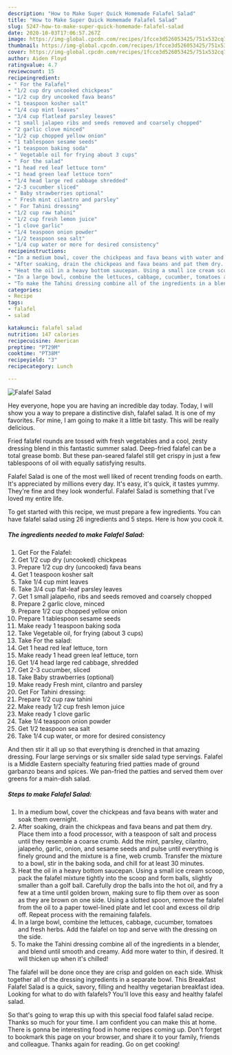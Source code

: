 ```yaml
---
description: "How to Make Super Quick Homemade Falafel Salad"
title: "How to Make Super Quick Homemade Falafel Salad"
slug: 5247-how-to-make-super-quick-homemade-falafel-salad
date: 2020-10-03T17:06:57.267Z
image: https://img-global.cpcdn.com/recipes/1fcce3d526053425/751x532cq70/falafel-salad-recipe-main-photo.jpg
thumbnail: https://img-global.cpcdn.com/recipes/1fcce3d526053425/751x532cq70/falafel-salad-recipe-main-photo.jpg
cover: https://img-global.cpcdn.com/recipes/1fcce3d526053425/751x532cq70/falafel-salad-recipe-main-photo.jpg
author: Aiden Floyd
ratingvalue: 4.7
reviewcount: 15
recipeingredient:
- " For the Falafel"
- "1/2 cup dry uncooked chickpeas"
- "1/2 cup dry uncooked fava beans"
- "1 teaspoon kosher salt"
- "1/4 cup mint leaves"
- "3/4 cup flatleaf parsley leaves"
- "1 small jalapeo ribs and seeds removed and coarsely chopped"
- "2 garlic clove minced"
- "1/2 cup chopped yellow onion"
- "1 tablespoon sesame seeds"
- "1 teaspoon baking soda"
- " Vegetable oil for frying about 3 cups"
- " For the salad"
- "1 head red leaf lettuce torn"
- "1 head green leaf lettuce torn"
- "1/4 head large red cabbage shredded"
- "2-3 cucumber sliced"
- " Baby strawberries optional"
- " Fresh mint cilantro and parsley"
- " For Tahini dressing"
- "1/2 cup raw tahini"
- "1/2 cup fresh lemon juice"
- "1 clove garlic"
- "1/4 teaspoon onion powder"
- "1/2 teaspoon sea salt"
- "1/4 cup water or more for desired consistency"
recipeinstructions:
- "In a medium bowl, cover the chickpeas and fava beans with water and soak them overnight."
- "After soaking, drain the chickpeas and fava beans and pat them dry. Place them into a food processor, with a teaspoon of salt and process until they resemble a coarse crumb. Add the mint, parsley, cilantro, jalapeño, garlic, onion, and sesame seeds and pulse until everything is finely ground and the mixture is a fine, web crumb. Transfer the mixture to a bowl, stir in the baking soda, and chill for at least 30 minutes."
- "Heat the oil in a heavy bottom saucepan. Using a small ice cream scoop, pack the falafel mixture tightly into the scoop and form balls, slightly smaller than a golf ball. Carefully drop the balls into the hot oil, and fry a few at a time until golden brown, making sure to flip them over as soon as they are brown on one side. Using a slotted spoon, remove the falafel from the oil to a paper towel-lined plate and let cool and excess oil drip off. Repeat process with the remaining falafels."
- "In a large bowl, combine the lettuces, cabbage, cucumber, tomatoes and fresh herbs. Add the falafel on top and serve with the dressing on the side."
- "To make the Tahini dressing combine all of the ingredients in a blender, and blend until smooth and creamy. Add more water to thin, if desired. It will thicken up when it&#39;s chilled!"
categories:
- Recipe
tags:
- falafel
- salad

katakunci: falafel salad 
nutrition: 147 calories
recipecuisine: American
preptime: "PT29M"
cooktime: "PT38M"
recipeyield: "3"
recipecategory: Lunch

---
```



![Falafel Salad](https://img-global.cpcdn.com/recipes/1fcce3d526053425/751x532cq70/falafel-salad-recipe-main-photo.jpg)

Hey everyone, hope you are having an incredible day today. Today, I will show you a way to prepare a distinctive dish, falafel salad. It is one of my favorites. For mine, I am going to make it a little bit tasty. This will be really delicious.

Fried falafel rounds are tossed with fresh vegetables and a cool, zesty dressing blend in this fantastic summer salad. Deep-fried falafel can be a total grease bomb. But these pan-seared falafel still get crispy in just a few tablespoons of oil with equally satisfying results.

Falafel Salad is one of the most well liked of recent trending foods on earth. It's appreciated by millions every day. It's easy, it's quick, it tastes yummy. They're fine and they look wonderful. Falafel Salad is something that I've loved my entire life.


To get started with this recipe, we must prepare a few ingredients. You can have falafel salad using 26 ingredients and 5 steps. Here is how you cook it.

<!--inarticleads1-->

##### The ingredients needed to make Falafel Salad:

1. Get  For the Falafel:
1. Get 1/2 cup dry (uncooked) chickpeas
1. Prepare 1/2 cup dry (uncooked) fava beans
1. Get 1 teaspoon kosher salt
1. Take 1/4 cup mint leaves
1. Take 3/4 cup flat-leaf parsley leaves
1. Get 1 small jalapeño, ribs and seeds removed and coarsely chopped
1. Prepare 2 garlic clove, minced
1. Prepare 1/2 cup chopped yellow onion
1. Prepare 1 tablespoon sesame seeds
1. Make ready 1 teaspoon baking soda
1. Take  Vegetable oil, for frying (about 3 cups)
1. Take  For the salad:
1. Get 1 head red leaf lettuce, torn
1. Make ready 1 head green leaf lettuce, torn
1. Get 1/4 head large red cabbage, shredded
1. Get 2-3 cucumber, sliced
1. Take  Baby strawberries (optional)
1. Make ready  Fresh mint, cilantro and parsley
1. Get  For Tahini dressing:
1. Prepare 1/2 cup raw tahini
1. Make ready 1/2 cup fresh lemon juice
1. Make ready 1 clove garlic
1. Take 1/4 teaspoon onion powder
1. Get 1/2 teaspoon sea salt
1. Take 1/4 cup water, or more for desired consistency


And then stir it all up so that everything is drenched in that amazing dressing. Four large servings or six smaller side salad type servings. Falafel is a Middle Eastern specialty featuring fried patties made of ground garbanzo beans and spices. We pan-fried the patties and served them over greens for a main-dish salad. 

<!--inarticleads2-->

##### Steps to make Falafel Salad:

1. In a medium bowl, cover the chickpeas and fava beans with water and soak them overnight.
1. After soaking, drain the chickpeas and fava beans and pat them dry. Place them into a food processor, with a teaspoon of salt and process until they resemble a coarse crumb. Add the mint, parsley, cilantro, jalapeño, garlic, onion, and sesame seeds and pulse until everything is finely ground and the mixture is a fine, web crumb. Transfer the mixture to a bowl, stir in the baking soda, and chill for at least 30 minutes.
1. Heat the oil in a heavy bottom saucepan. Using a small ice cream scoop, pack the falafel mixture tightly into the scoop and form balls, slightly smaller than a golf ball. Carefully drop the balls into the hot oil, and fry a few at a time until golden brown, making sure to flip them over as soon as they are brown on one side. Using a slotted spoon, remove the falafel from the oil to a paper towel-lined plate and let cool and excess oil drip off. Repeat process with the remaining falafels.
1. In a large bowl, combine the lettuces, cabbage, cucumber, tomatoes and fresh herbs. Add the falafel on top and serve with the dressing on the side.
1. To make the Tahini dressing combine all of the ingredients in a blender, and blend until smooth and creamy. Add more water to thin, if desired. It will thicken up when it&#39;s chilled!


The falafel will be done once they are crisp and golden on each side. Whisk together all of the dressing ingredients in a separate bowl. This Breakfast Falafel Salad is a quick, savory, filling and healthy vegetarian breakfast idea. Looking for what to do with falafels? You&#39;ll love this easy and healthy falafel salad. 

So that's going to wrap this up with this special food falafel salad recipe. Thanks so much for your time. I am confident you can make this at home. There is gonna be interesting food in home recipes coming up. Don't forget to bookmark this page on your browser, and share it to your family, friends and colleague. Thanks again for reading. Go on get cooking!
